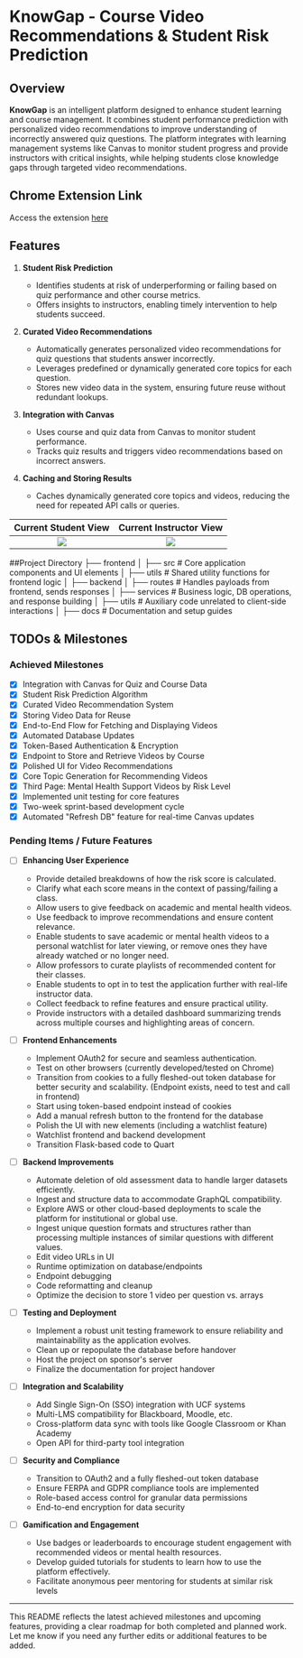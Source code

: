 # KnowGap - Course Video Recommendations & Student Risk Prediction

## Overview

**KnowGap** is an intelligent platform designed to enhance student learning and course management. It combines student performance prediction with personalized video recommendations to improve understanding of incorrectly answered quiz questions. The platform integrates with learning management systems like Canvas to monitor student progress and provide instructors with critical insights, while helping students close knowledge gaps through targeted video recommendations.

## Chrome Extension Link

Access the extension [here](https://chromewebstore.google.com/detail/knowgap-for-canvas/lfljecdcenplokfblkhnnkjiigkanipm?hl=en-US&utm_source=ext_sidebar)


## Features

1. **Student Risk Prediction**
   - Identifies students at risk of underperforming or failing based on quiz performance and other course metrics.
   - Offers insights to instructors, enabling timely intervention to help students succeed.

2. **Curated Video Recommendations**
   - Automatically generates personalized video recommendations for quiz questions that students answer incorrectly.
   - Leverages predefined or dynamically generated core topics for each question.
   - Stores new video data in the system, ensuring future reuse without redundant lookups.

3. **Integration with Canvas**
   - Uses course and quiz data from Canvas to monitor student performance.
   - Tracks quiz results and triggers video recommendations based on incorrect answers.

4. **Caching and Storing Results**
   - Caches dynamically generated core topics and videos, reducing the need for repeated API calls or queries.

Current Student View          |  Current Instructor View
:-------------------------:|:-------------------------:
![](https://i.ibb.co/592pv8d/image-2024-10-26-204812751.png)| ![](https://i.ibb.co/hRjdT0R/demo.png)


##Project Directory
├── frontend
│   ├── src               # Core application components and UI elements
│   ├── utils             # Shared utility functions for frontend logic
│
├── backend
│   ├── routes            # Handles payloads from frontend, sends responses
│   ├── services          # Business logic, DB operations, and response building
│   ├── utils             # Auxiliary code unrelated to client-side interactions
│
├── docs                  # Documentation and setup guides


## TODOs & Milestones

### Achieved Milestones
- [x] Integration with Canvas for Quiz and Course Data
- [x] Student Risk Prediction Algorithm
- [x] Curated Video Recommendation System
- [x] Storing Video Data for Reuse
- [x] End-to-End Flow for Fetching and Displaying Videos
- [x] Automated Database Updates
- [x] Token-Based Authentication & Encryption
- [x] Endpoint to Store and Retrieve Videos by Course
- [x] Polished UI for Video Recommendations
- [x] Core Topic Generation for Recommending Videos
- [x] Third Page: Mental Health Support Videos by Risk Level
- [x] Implemented unit testing for core features
- [x] Two-week sprint-based development cycle
- [x] Automated "Refresh DB" feature for real-time Canvas updates

### Pending Items / Future Features

- [ ] **Enhancing User Experience**
  - Provide detailed breakdowns of how the risk score is calculated.
  - Clarify what each score means in the context of passing/failing a class.
  - Allow users to give feedback on academic and mental health videos.
  - Use feedback to improve recommendations and ensure content relevance.
  - Enable students to save academic or mental health videos to a personal watchlist for later viewing, or remove ones they have already watched or no longer need.
  - Allow professors to curate playlists of recommended content for their classes.
  - Enable students to opt in to test the application further with real-life instructor data.
  - Collect feedback to refine features and ensure practical utility.
  - Provide instructors with a detailed dashboard summarizing trends across multiple courses and highlighting areas of concern.

- [ ] **Frontend Enhancements**
  - Implement OAuth2 for secure and seamless authentication.
  - Test on other browsers (currently developed/tested on Chrome)
  - Transition from cookies to a fully fleshed-out token database for better security and scalability. (Endpoint exists, need to test and call in frontend)
  - Start using token-based endpoint instead of cookies
  - Add a manual refresh button to the frontend for the database
  - Polish the UI with new elements (including a watchlist feature)
  - Watchlist frontend and backend development
  - Transition Flask-based code to Quart

- [ ] **Backend Improvements**
  - Automate deletion of old assessment data to handle larger datasets efficiently.
  - Ingest and structure data to accommodate GraphQL compatibility.
  - Explore AWS or other cloud-based deployments to scale the platform for institutional or global use.
  - Ingest unique question formats and structures rather than processing multiple instances of similar questions with different values.
  - Edit video URLs in UI
  - Runtime optimization on database/endpoints
  - Endpoint debugging
  - Code reformatting and cleanup
  - Optimize the decision to store 1 video per question vs. arrays

- [ ] **Testing and Deployment**
  - Implement a robust unit testing framework to ensure reliability and maintainability as the application evolves.
  - Clean up or repopulate the database before handover
  - Host the project on sponsor's server
  - Finalize the documentation for project handover

- [ ] **Integration and Scalability**
  - Add Single Sign-On (SSO) integration with UCF systems
  - Multi-LMS compatibility for Blackboard, Moodle, etc.
  - Cross-platform data sync with tools like Google Classroom or Khan Academy
  - Open API for third-party tool integration

- [ ] **Security and Compliance**
  - Transition to OAuth2 and a fully fleshed-out token database
  - Ensure FERPA and GDPR compliance tools are implemented
  - Role-based access control for granular data permissions
  - End-to-end encryption for data security

- [ ] **Gamification and Engagement**
  - Use badges or leaderboards to encourage student engagement with recommended videos or mental health resources.
  - Develop guided tutorials for students to learn how to use the platform effectively.
  - Facilitate anonymous peer mentoring for students at similar risk levels

---
This README reflects the latest achieved milestones and upcoming features, providing a clear roadmap for both completed and planned work. Let me know if you need any further edits or additional features to be added.

